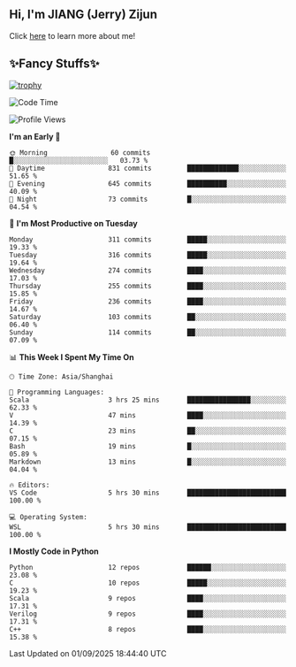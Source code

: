 ## Hi, I'm JIANG (Jerry) Zijun

Click [here](https://jzjerry.github.io/about/) to learn more about me!

## ✨Fancy Stuffs✨
[![trophy](https://github-profile-trophy.vercel.app/?username=jzjerry&theme=onedark)](https://github.com/ryo-ma/github-profile-trophy)
<!--START_SECTION:waka-->
![Code Time](http://img.shields.io/badge/Code%20Time-1%2C484%20hrs%2029%20mins-blue)

![Profile Views](http://img.shields.io/badge/Profile%20Views-6-blue)

**I'm an Early 🐤** 

```text
🌞 Morning                60 commits          █░░░░░░░░░░░░░░░░░░░░░░░░   03.73 % 
🌆 Daytime                831 commits         █████████████░░░░░░░░░░░░   51.65 % 
🌃 Evening                645 commits         ██████████░░░░░░░░░░░░░░░   40.09 % 
🌙 Night                  73 commits          █░░░░░░░░░░░░░░░░░░░░░░░░   04.54 % 
```
📅 **I'm Most Productive on Tuesday** 

```text
Monday                   311 commits         █████░░░░░░░░░░░░░░░░░░░░   19.33 % 
Tuesday                  316 commits         █████░░░░░░░░░░░░░░░░░░░░   19.64 % 
Wednesday                274 commits         ████░░░░░░░░░░░░░░░░░░░░░   17.03 % 
Thursday                 255 commits         ████░░░░░░░░░░░░░░░░░░░░░   15.85 % 
Friday                   236 commits         ████░░░░░░░░░░░░░░░░░░░░░   14.67 % 
Saturday                 103 commits         ██░░░░░░░░░░░░░░░░░░░░░░░   06.40 % 
Sunday                   114 commits         ██░░░░░░░░░░░░░░░░░░░░░░░   07.09 % 
```


📊 **This Week I Spent My Time On** 

```text
🕑︎ Time Zone: Asia/Shanghai

💬 Programming Languages: 
Scala                    3 hrs 25 mins       ████████████████░░░░░░░░░   62.33 % 
V                        47 mins             ████░░░░░░░░░░░░░░░░░░░░░   14.39 % 
C                        23 mins             ██░░░░░░░░░░░░░░░░░░░░░░░   07.15 % 
Bash                     19 mins             █░░░░░░░░░░░░░░░░░░░░░░░░   05.89 % 
Markdown                 13 mins             █░░░░░░░░░░░░░░░░░░░░░░░░   04.04 % 

🔥 Editors: 
VS Code                  5 hrs 30 mins       █████████████████████████   100.00 % 

💻 Operating System: 
WSL                      5 hrs 30 mins       █████████████████████████   100.00 % 
```

**I Mostly Code in Python** 

```text
Python                   12 repos            ██████░░░░░░░░░░░░░░░░░░░   23.08 % 
C                        10 repos            █████░░░░░░░░░░░░░░░░░░░░   19.23 % 
Scala                    9 repos             ████░░░░░░░░░░░░░░░░░░░░░   17.31 % 
Verilog                  9 repos             ████░░░░░░░░░░░░░░░░░░░░░   17.31 % 
C++                      8 repos             ████░░░░░░░░░░░░░░░░░░░░░   15.38 % 
```




 Last Updated on 01/09/2025 18:44:40 UTC
<!--END_SECTION:waka-->

